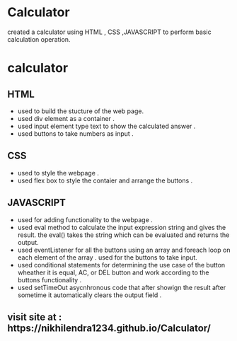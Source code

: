 # Calculator
created a calculator using HTML , CSS ,JAVASCRIPT to perform basic calculation operation.
<h1>calculator</h1>
<h2>HTML</h2>
<ul>
  <li>used to build the stucture of the web page.</li>
  <li>used div element as a container .</li>
  <li>used input element type text to show the calculated answer .</li>
  <li>used buttons to take numbers as input .</li>
</ul>
<h2>CSS</h2>
<ul>
  <li>used to style the webpage .</li>
  <li>used flex box to style the contaier and arrange the buttons .</li>
</ul>
<h2>JAVASCRIPT</h2>
<ul>
  <li>used for adding functionality to the webpage .</li>
  <li>used eval method to calculate the input expression string and gives the result. the eval() takes the string which can be evaluated and returns the output.</li>
  <li>used eventListener for all the buttons using an array and foreach loop on each element of the array . used for the buttons to take input. </li>
  <li>used conditional statements for determining the use case of the button wheather it is equal, AC, or DEL button and work according to the buttons functionality .</li>
  <li>used setTimeOut asycnhronous code that after showign the result after sometime it automatically clears the output field .</li>
</ul>
<h2>visit site at : https://nikhilendra1234.github.io/Calculator/ </h2>
